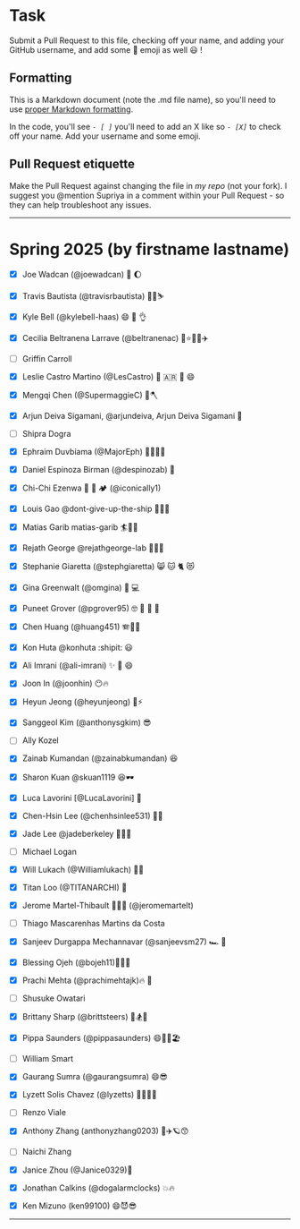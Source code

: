 # Task
Submit a Pull Request to this file, checking off your name, and adding your GitHub username, and add some :rocket: emoji as well :smiley: ! 

## Formatting
This is a Markdown document (note the .md file name), so you'll need to use [proper Markdown formatting](https://help.github.com/articles/basic-writing-and-formatting-syntax/#task-lists). 

In the code, you'll see *`- [ ]`* you'll need to add an X like so *`- [X]`* to check off your name. Add your username and some emoji.

## Pull Request etiquette
Make the Pull Request against changing the file in _my repo_ (not your fork). I suggest you @mention Supriya  in a comment within your Pull Request - so they can help troubleshoot any issues.  

------------

# Spring 2025 (by firstname lastname)

- [X] Joe Wadcan (@joewadcan) 🚀 🌔

- [X] Travis Bautista (@travisrbautista) 🤙🏽⛷️ 
      
- [X] Kyle Bell (@kylebell-haas) 😄 💬 👌
      
- [X] Cecilia Beltranena Larrave (@beltranenac) 🌙⭐💃🎵✈️
      
- [ ] Griffin Carroll
      
- [X] Leslie Castro Martino (@LesCastro) 🚀 🇦🇷 💃 😄 
      
- [X] Mengqi Chen (@SupermaggieC) 🦉🪓
      
- [X] Arjun Deiva Sigamani, @arjundeiva, Arjun Deiva Sigamani 🤑
      
- [ ] Shipra Dogra
      
- [X] Ephraim Duvbiama (@MajorEph) 🕺🏾🫥👀
      
- [X] Daniel Espinoza Birman (@despinozab) 🎸
      
- [X] Chi-Chi Ezenwa 🗻 🥾 🏕️ (@iconically1)
      
- [x] Louis Gao @dont-give-up-the-ship 🚢⚓💃
      
- [X] Matias Garib matias-garib 🏄🍺🐧 
      
- [X] Rejath George @rejathgeorge-lab 🤞🏾😎
      
- [X] Stephanie Giaretta (@stephgiaretta) 😸 🐱 🐈 😻
      
- [X] Gina Greenwalt (@omgina) 🎉 💻
      
- [X] Puneet Grover (@pgrover95) 🤓 💃 🍻 💸
      
- [X] Chen Huang (@huang451) 🪗🧮😄
      
- [X] Kon Huta @konhuta :shipit: 😃
      
- [X] Ali Imrani (@ali-imrani)  ✨ 🚀 😄
      
- [X] Joon In (@joonhin) 😶🔥
      
- [X] Heyun Jeong (@heyunjeong) 🌸⚡️
      
- [X] Sanggeol Kim (@anthonysgkim) 😎
      
- [ ] Ally Kozel
- [x] Zainab Kumandan (@zainabkumandan) 😆
- [X] Sharon Kuan @skuan1119 😆🕶️
- [X] Luca Lavorini [@LucaLavorini] 🚀
- [X] Chen-Hsin Lee (@chenhsinlee531) 🥑🐱
- [x] Jade Lee @jadeberkeley 💚💛🐶
- [ ] Michael Logan

- [x] Will Lukach (@Williamlukach) 🚀🍺
- [X] Titan Loo (@TITANARCHI) 🚀
- [X] Jerome Martel-Thibault 🐶🚀🤩 (@jeromemartelt)
- [ ] Thiago Mascarenhas Martins da Costa
- [X] Sanjeev Durgappa Mechannavar (@sanjeevsm27) 🏎️ 📖
- [x] Blessing Ojeh (@bojeh11)💃🎇🌹
- [x] Prachi Mehta (@prachimehtajk)🔥 💫

- [ ] Shusuke Owatari
- [X] Brittany Sharp (@brittsteers) 🙈🏂🤩
- [X] Pippa Saunders (@pippasaunders) 😄🤽‍♀️🏖️
- [ ] William Smart
- [X] Gaurang Sumra (@gaurangsumra) 😄😎
- [x] Lyzett Solis Chavez (@lyzetts) 🤠🌺🐄🌊
- [ ] Renzo Viale
- [x] Anthony Zhang (anthonyzhang0203) 💙✈️🪐😙
- [ ] Naichi Zhang
- [x] Janice Zhou (@Janice0329)💫
- [x] Jonathan Calkins (@dogalarmclocks) 💥🔥
- [x] Ken Mizuno (ken99100) 😄😈😎


-----------------



